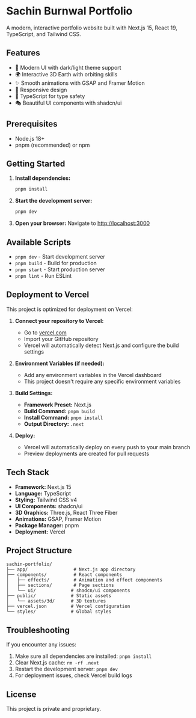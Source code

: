 # Sachin Burnwal Portfolio

A modern, interactive portfolio website built with Next.js 15, React 19, TypeScript, and Tailwind CSS.

## Features

- 🎨 Modern UI with dark/light theme support
- 🌍 Interactive 3D Earth with orbiting skills
- ✨ Smooth animations with GSAP and Framer Motion
- 📱 Responsive design
- 🎯 TypeScript for type safety
- 🎭 Beautiful UI components with shadcn/ui

## Prerequisites

- Node.js 18+ 
- pnpm (recommended) or npm

## Getting Started

1. **Install dependencies:**
   ```bash
   pnpm install
   ```

2. **Start the development server:**
   ```bash
   pnpm dev
   ```

3. **Open your browser:**
   Navigate to [http://localhost:3000](http://localhost:3000)

## Available Scripts

- `pnpm dev` - Start development server
- `pnpm build` - Build for production
- `pnpm start` - Start production server
- `pnpm lint` - Run ESLint

## Deployment to Vercel

This project is optimized for deployment on Vercel:

1. **Connect your repository to Vercel:**
   - Go to [vercel.com](https://vercel.com)
   - Import your GitHub repository
   - Vercel will automatically detect Next.js and configure the build settings

2. **Environment Variables (if needed):**
   - Add any environment variables in the Vercel dashboard
   - This project doesn't require any specific environment variables

3. **Build Settings:**
   - **Framework Preset:** Next.js
   - **Build Command:** `pnpm build`
   - **Install Command:** `pnpm install`
   - **Output Directory:** `.next`

4. **Deploy:**
   - Vercel will automatically deploy on every push to your main branch
   - Preview deployments are created for pull requests

## Tech Stack

- **Framework:** Next.js 15
- **Language:** TypeScript
- **Styling:** Tailwind CSS v4
- **UI Components:** shadcn/ui
- **3D Graphics:** Three.js, React Three Fiber
- **Animations:** GSAP, Framer Motion
- **Package Manager:** pnpm
- **Deployment:** Vercel

## Project Structure

```
sachin-portfolio/
├── app/                 # Next.js app directory
├── components/          # React components
│   ├── effects/         # Animation and effect components
│   ├── sections/        # Page sections
│   └── ui/             # shadcn/ui components
├── public/             # Static assets
│   └── assets/3d/      # 3D textures
├── vercel.json         # Vercel configuration
└── styles/             # Global styles
```

## Troubleshooting

If you encounter any issues:

1. Make sure all dependencies are installed: `pnpm install`
2. Clear Next.js cache: `rm -rf .next`
3. Restart the development server: `pnpm dev`
4. For deployment issues, check Vercel build logs

## License

This project is private and proprietary.
